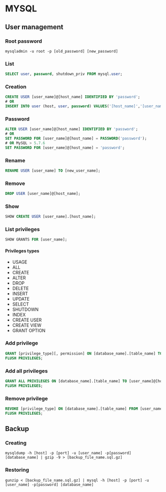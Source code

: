 # MYSQL

## User management

### Root password

```
mysqladmin -u root -p [old_password] [new_password]
```

### List

```sql
SELECT user, password, shutdown_priv FROM mysql.user;
```

### Creation

```sql
CREATE USER [user_name]@[host_name] IDENTIFIED BY 'password';
# OR
INSERT INTO user (host, user, password) VALUES('[host_name]','[user_name]',PASSWORD('password'));
```

### Password

```sql
ALTER USER [user_name]@[host_name] IDENTIFIED BY 'password';
# OR
SET PASSWORD FOR [user_name]@[host_name] = PASSWORD('password');
# OR MySQL > 5.7.6
SET PASSWORD FOR [user_name]@[host_name] = 'password';
```

### Rename

```sql
RENAME USER [user_name] TO [new_user_name];
```

### Remove

```sql
DROP USER [user_name]@[host_name];
```

### Show

```sql
SHOW CREATE USER [user_name].[host_name];
```

### List privileges
```sql
SHOW GRANTS FOR [user_name];
```

#### Privileges types

* USAGE
* ALL
* CREATE
* ALTER
* DROP
* DELETE
* INSERT
* UPDATE
* SELECT
* SHUTDOWN
* INDEX
* CREATE USER
* CREATE VIEW
* GRANT OPTION

### Add privilege

```sql
GRANT [privilege_type][, permission] ON [database_name].[table_name] TO [user_name]@[host_name];
FLUSH PRIVILEGES;
```

### Add all privileges

```sql
GRANT ALL PRIVILEGES ON [database_name].[table_name] TO [user_name]@[host_name] WITH GRANT OPTION;
FLUSH PRIVILEGES;
```

### Remove privilege

```sql
REVOKE [privilege_type] ON [database_name].[table_name] FROM [user_name]@[host_name];
FLUSH PRIVILEGES;
 ```

## Backup

### Creating

```
mysqldump -h [host] -p [port] -u [user_name] -p[password] [database_name] | gzip -9 > [backup_file_name.sql.gz]
```

### Restoring

```
gunzip < [backup_file_name.sql.gz] | mysql -h [host] -p [port] -u [user_name] -p[password] [database_name]
```
